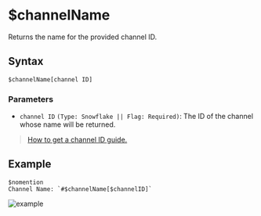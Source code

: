 # $channelName
Returns the name for the provided channel ID.
## Syntax
```
$channelName[channel ID]
```
### Parameters
- `channel ID` `(Type: Snowflake || Flag: Required)`: The ID of the channel whose name will be returned.
> [How to get a channel ID guide.](https://support.discord.com/hc/en-us/articles/206346498-Where-can-I-find-my-User-Server-Message-ID-)
## Example
```
$nomention
Channel Name: `#$channelName[$channelID]`
```

![example](https://user-images.githubusercontent.com/113303649/213229399-51d7fb27-7561-40a9-83cd-f3ea4943e4b7.png)

